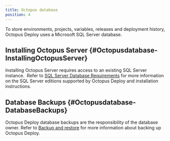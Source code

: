 ```yaml
---
title: Octopus database
position: 4
---
```



To store environments, projects, variables, releases and deployment history, Octopus Deploy uses a Microsoft SQL Server database.

## Installing Octopus Server {#Octopusdatabase-InstallingOctopusServer}


Installing Octopus Server requires access to an existing SQL Server instance.  Refer to [SQL Server Database Requirements](/docs/installation/installing-octopus/sql-server-database-requirements.md) for more information on the SQL Server editions supported by Octopus Deploy and installation instructions.

## Database Backups {#Octopusdatabase-DatabaseBackups}


Octopus Deploy database backups are the responsibility of the database owner. Refer to [Backup and restore](/docs/administration/backup-and-restore.md) for more information about backing up Octopus Deploy.
